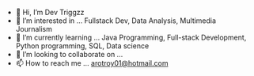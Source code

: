 - 👋 Hi, I’m Dev Triggzz
- 👀 I’m interested in ... Fullstack Dev, Data Analysis, Multimedia Journalism
- 🌱 I’m currently learning ... Java Programming, Full-stack Development, Python programming, SQL, Data science 
- 💞️ I’m looking to collaborate on ...  
- 📫 How to reach me ... arotroy01@hotmail.com

<!---
jaytriggz/jaytriggz is a ✨ special ✨ repository because its `README.md` (this file) appears on your GitHub profile.
You can click the Preview link to take a look at your changes.
--->
